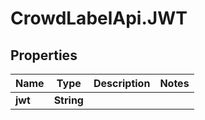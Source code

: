 # CrowdLabelApi.JWT

## Properties

Name | Type | Description | Notes
------------ | ------------- | ------------- | -------------
**jwt** | **String** |  | 


